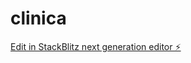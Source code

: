 # clinica

[Edit in StackBlitz next generation editor ⚡️](https://stackblitz.com/~/github.com/STweeKK1NG/clinica)